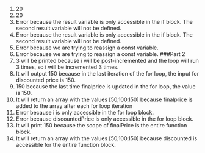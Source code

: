 1) 20
2) 20
3) Error because the result variable is only accessible in the if block. The second result variable will not be defined. 
4) Error because the result variable is only accessible in the if block. The second result variable will not be defined.
5) Error because we are trying to reassign a const variable. 
6) Error because we are trying to reassign a const variable. 
###Part 2
1) 3 will be printed because i will be post-incremented and the loop will run 3 times, so i will be incremented 3 times.
2) It will output 150 because in the last iteration of the for loop, the input for discounted price is 150.
3) 150 because the last time finalprice is updated in the for loop, the value is 150.  
4) It will return an array with the values [50,100,150] because finalprice is added to the array after each for loop iteration
5) Error because i is only accessible in the for loop block. 
6) Error because discountedPrice is only accessible in the for loop block.
7) It will print 150 because the scope of finalPrice is the entire function block.
8) It will return an array with the values [50,100,150] because discounted is accessible for the entire function block. 